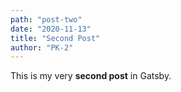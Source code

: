 ```yaml
---
path: "post-two"
date: "2020-11-13"
title: "Second Post"
author: "PK-2"
---
```


This is my very **second post** in Gatsby.